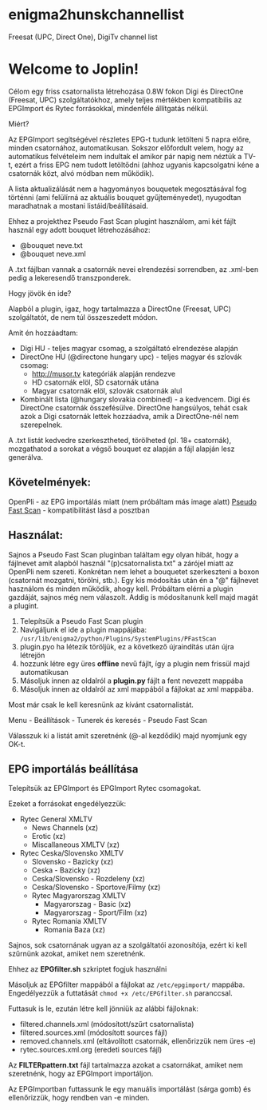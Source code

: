 # enigma2hunskchannellist
Freesat (UPC, Direct One), DigiTv channel list

# Welcome to Joplin!

Célom egy friss csatornalista létrehozása 0.8W fokon Digi és DirectOne (Freesat, UPC) szolgáltatókhoz, amely teljes mértékben kompatibilis az EPGImport és Rytec forrásokkal, mindenféle állítgatás nélkül.

Miért?

Az EPGImport segítségével részletes EPG-t tudunk letölteni 5 napra előre, minden csatornához, automatikusan. Sokszor előfordult velem, hogy az automatikus felvételeim nem indultak el amikor pár napig nem néztük a TV-t, ezért a friss EPG nem tudott letöltődni (ahhoz ugyanis kapcsolgatni kéne a csatornák közt, alvó módban nem működik).

A lista aktualizálását nem a hagyományos bouquetek megosztásával fog történni (ami felülírná az aktuális bouquet gyűjteményedet), nyugodtan maradhatnak a mostani listáid/beállításaid.

Ehhez a projekthez Pseudo Fast Scan plugint használom, ami két fájlt használ egy adott bouquet létrehozásához:

- @bouquet neve.txt
- @bouquet neve.xml

A .txt fájlban vannak a csatornák nevei elrendezési sorrendben, az .xml-ben pedig a lekeresendő transzponderek.

Hogy jövök én ide?

Alapból a plugin, igaz, hogy tartalmazza a DirectOne (Freesat, UPC) szolgáltatót, de nem túl összeszedett módon. 

Amit én hozzáadtam:

- Digi HU - teljes magyar csomag, a szolgáltató elrendezése alapján
- DirectOne HU (@directone hungary upc) - teljes magyar és szlovák csomag:
    - http://musor.tv kategóriák alapján rendezve 
    - HD csatornák elöl, SD csatornák utána
    - Magyar csatornák elöl, szlovák csatornák alul
- Kombinált lista (@hungary slovakia combined) - a kedvencem. Digi és DirectOne csatornák összefésülve. DirectOne hangsúlyos, tehát csak azok a Digi csatornák lettek hozzáadva, amik a DirectOne-nél nem szerepelnek.

A .txt listát kedvedre szerkesztheted, törölheted (pl. 18+ csatornák), mozgathatod a sorokat a végső bouquet ez alapján a fájl alapján lesz generálva.

## Követelmények:

OpenPli - az EPG importálás miatt (nem próbáltam más image alatt)
[Pseudo Fast Scan](http://www.ab-forum.info/viewtopic.php?f=468&t=76382) - kompatibilitást lásd a posztban

## Használat:

Sajnos a Pseudo Fast Scan pluginban találtam egy olyan hibát, hogy a fájlnevet amit alapból használ "(p)csatornalista.txt" a zárójel miatt az OpenPli nem szereti. Konkrétan nem lehet a bouquetet szerkeszteni a boxon (csatornát mozgatni, törölni, stb.). Egy kis módosítás után én a "@" fájlnevet használom és minden működik, ahogy kell. Próbáltam elérni a plugin gazdáját, sajnos még nem válaszolt. Addig is módosítanunk kell majd magát a plugint.

1. Telepítsük a Pseudo Fast Scan plugin
2. Navigáljunk el ide a plugin mappájába:
`/usr/lib/enigma2/python/Plugins/SystemPlugins/PFastScan` 
3. plugin.pyo ha létezik töröljük, ez a következő újraindítás után újra létrejön
4. hozzunk létre egy üres **offline** nevű fájlt, így a plugin nem frissül majd automatikusan
5. Másoljuk innen az oldalról a **plugin.py** fájlt a fent nevezett mappába
6. Másoljuk innen az oldalról az xml mappából a fájlokat az xml mappába.

Most már csak le kell keresnünk az kívánt csatornalistát. 

Menu - Beállítások - Tunerek és keresés - Pseudo Fast Scan

Válasszuk ki a listát amit szeretnénk (@-al kezdődik) majd nyomjunk egy OK-t.

## EPG importálás beállítása

Telepítsük az EPGImport és EPGImport Rytec csomagokat.

Ezeket a forrásokat engedélyezzük:

- Rytec General XMLTV
    - News Channels (xz)
    - Erotic (xz)
    - Miscallaneous XMLTV (xz)
- Rytec Ceska/Slovensko XMLTV
    - Slovensko - Bazicky (xz)
    - Ceska - Bazicky (xz)
    - Ceska/Slovensko - Rozdeleny (xz)
    - Ceska/Slovensko - Sportove/Filmy (xz)
  - Rytec Magyarorszag XMLTV
    - Magyarorszag - Basic (xz)
    - Magyarorszag - Sport/Film (xz)
  - Rytec Romania XMLTV
    - Romania Baza (xz)

Sajnos, sok csatornának ugyan az a szolgáltatói azonosítója, ezért ki kell szűrnünk azokat, amiket nem szeretnénk.

Ehhez az **EPGfilter.sh** szkriptet fogjuk használni

Másoljuk az EPGfilter mappából a fájlokat az `/etc/epgimport/` mappába. Engedélyezzük a futtatását `chmod +x /etc/EPGfilter.sh` paranccsal. 

Futtasuk is le, ezután létre kell jönniük az alábbi fájloknak:

- filtered.channels.xml (módosított/szűrt csatornalista)
- filtered.sources.xml (módosított sources fájl)
- removed.channels.xml (eltávolított csatornák, ellenőrizzük nem üres -e)
- rytec.sources.xml.org (eredeti sources fájl)

Az **FILTERpattern.txt** fájl tartalmazza azokat a csatornákat, amiket nem szeretnénk, hogy az EPGImport importáljon.

Az EPGImportban futtassunk le egy manuális importálást (sárga gomb) és ellenőrizzük, hogy rendben van -e minden.
